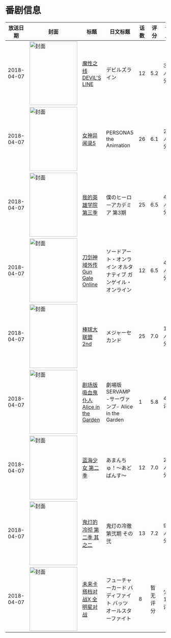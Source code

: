 # 番剧信息

|放送日期|封面|标题|日文标题|话数|评分|评分人数|
|---|---|---|---|---|---|---|
|2018-04-07|<img src="//lain.bgm.tv/pic/cover/c/94/bc/219779_81F01.jpg" alt="封面" style="width:150px;height:200px;object-fit:cover;">|[魔性之线DEVIL'S LINE](https://bangumi.tv/subject/219779)|デビルズライン|12|5.2|358人评分|
|2018-04-07|<img src="//lain.bgm.tv/pic/cover/c/e9/da/221062_UxRu1.jpg" alt="封面" style="width:150px;height:200px;object-fit:cover;">|[女神异闻录5](https://bangumi.tv/subject/221062)|PERSONA5 the Animation|26|6.1|2715人评分|
|2018-04-07|<img src="//lain.bgm.tv/pic/cover/c/7e/2c/226677_z5K1m.jpg" alt="封面" style="width:150px;height:200px;object-fit:cover;">|[我的英雄学院 第三季](https://bangumi.tv/subject/226677)|僕のヒーローアカデミア 第3期|25|6.5|4056人评分|
|2018-04-07|<img src="//lain.bgm.tv/pic/cover/c/29/40/226750_3fW9q.jpg" alt="封面" style="width:150px;height:200px;object-fit:cover;">|[刀剑神域外传 Gun Gale Online](https://bangumi.tv/subject/226750)|ソードアート・オンライン オルタナティブ ガンゲイル・オンライン|12|6.5|4282人评分|
|2018-04-07|<img src="//lain.bgm.tv/pic/cover/c/c3/be/227739_q8BzT.jpg" alt="封面" style="width:150px;height:200px;object-fit:cover;">|[棒球大联盟2nd](https://bangumi.tv/subject/227739)|メジャーセカンド|25|7.0|171人评分|
|2018-04-07|<img src="//lain.bgm.tv/pic/cover/c/01/e0/229938_amig7.jpg" alt="封面" style="width:150px;height:200px;object-fit:cover;">|[剧场版 吸血鬼仆人 Alice in the Garden](https://bangumi.tv/subject/229938)|劇場版 SERVAMP -サーヴァンプ- Alice in the Garden|1|5.8|45人评分|
|2018-04-07|<img src="//lain.bgm.tv/pic/cover/c/d4/a2/229947_MmPMC.jpg" alt="封面" style="width:150px;height:200px;object-fit:cover;">|[蓝海少女 第二季](https://bangumi.tv/subject/229947)|あまんちゅ！～あどばんす～|12|7.0|265人评分|
|2018-04-07|<img src="//lain.bgm.tv/pic/cover/c/0f/22/234305_Lqyds.jpg" alt="封面" style="width:150px;height:200px;object-fit:cover;">|[鬼灯的冷彻 第二季 其之二](https://bangumi.tv/subject/234305)|鬼灯の冷徹 第弐期 その弐|13|7.2|951人评分|
|2018-04-07|<img src="//lain.bgm.tv/pic/cover/c/91/67/242454_N2E5w.jpg" alt="封面" style="width:150px;height:200px;object-fit:cover;">|[未来卡搭档对战X 全明星对战](https://bangumi.tv/subject/242454)|フューチャーカード バディファイト バッツ オールスターファイト|8|暂无评分|少于10人评分|
